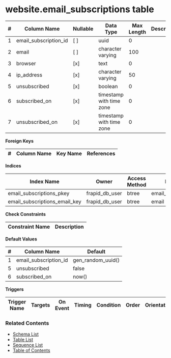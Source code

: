 # website.email_subscriptions table



| # | Column Name | Nullable | Data Type | Max Length | Description |
| --- | --- | --- | --- | --- | --- |
| 1 | email_subscription_id | [ ] | uuid | 0 |  |
| 2 | email | [ ] | character varying | 100 |  |
| 3 | browser | [x] | text | 0 |  |
| 4 | ip_address | [x] | character varying | 50 |  |
| 5 | unsubscribed | [x] | boolean | 0 |  |
| 6 | subscribed_on | [x] | timestamp with time zone | 0 |  |
| 7 | unsubscribed_on | [x] | timestamp with time zone | 0 |  |



**Foreign Keys**

| # | Column Name | Key Name | References |
| --- | --- | --- | --- |



**Indices**

| Index Name | Owner | Access Method | Definition | Description |
| --- | --- | --- | --- | --- |
| email_subscriptions_pkey | frapid_db_user | btree | email_subscription_id |  |
| email_subscriptions_email_key | frapid_db_user | btree | email |  |



**Check Constraints**

| Constraint Name | Description |
| --- | --- |



**Default Values**

| # | Column Name | Default |
| --- | --- | --- |
| 1 | email_subscription_id | gen_random_uuid() |
| 5 | unsubscribed | false |
| 6 | subscribed_on | now() |


**Triggers**

| Trigger Name | Targets | On Event | Timing | Condition | Order | Orientation | Description |
| --- | --- | --- | --- | --- | --- | --- | --- |


### Related Contents
* [Schema List](../../schemas.md)
* [Table List](../../tables.md)
* [Sequence List](../../sequences.md)
* [Table of Contents](../../README.md)
